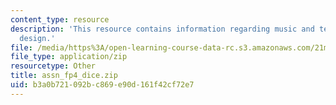 ```yaml
---
content_type: resource
description: 'This resource contains information regarding music and technology: Sound
  design.'
file: /media/https%3A/open-learning-course-data-rc.s3.amazonaws.com/21m-380-music-and-technology-sound-design-spring-2016/b3a0b721092bc869e90d161f42cf72e7_assn_fp4_dice.zip
file_type: application/zip
resourcetype: Other
title: assn_fp4_dice.zip
uid: b3a0b721-092b-c869-e90d-161f42cf72e7
---
```

